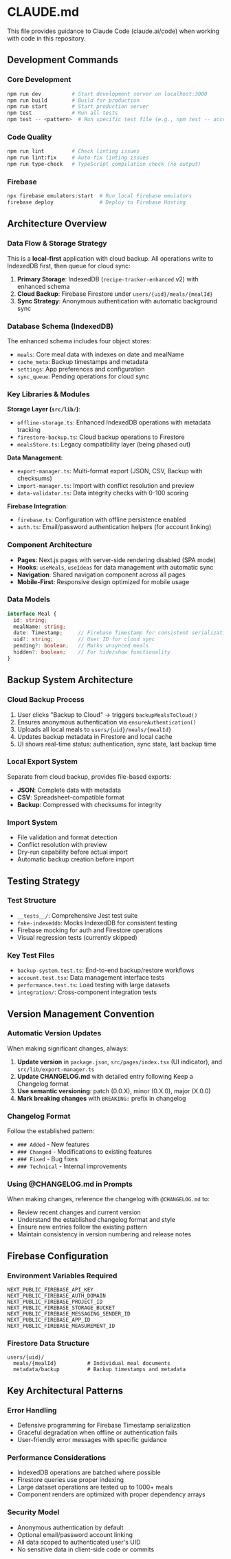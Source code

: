 # CLAUDE.md

This file provides guidance to Claude Code (claude.ai/code) when working with code in this repository.

## Development Commands

### Core Development
```bash
npm run dev          # Start development server on localhost:3000
npm run build        # Build for production
npm run start        # Start production server
npm test             # Run all tests
npm test -- <pattern>  # Run specific test file (e.g., npm test -- account.test.tsx)
```

### Code Quality
```bash
npm run lint         # Check linting issues
npm run lint:fix     # Auto-fix linting issues
npm run type-check   # TypeScript compilation check (no output)
```

### Firebase
```bash
npx firebase emulators:start  # Run local Firebase emulators
firebase deploy               # Deploy to Firebase Hosting
```

## Architecture Overview

### Data Flow & Storage Strategy
This is a **local-first** application with cloud backup. All operations write to IndexedDB first, then queue for cloud sync:

1. **Primary Storage**: IndexedDB (`recipe-tracker-enhanced` v2) with enhanced schema
2. **Cloud Backup**: Firebase Firestore under `users/{uid}/meals/{mealId}`
3. **Sync Strategy**: Anonymous authentication with automatic background sync

### Database Schema (IndexedDB)
The enhanced schema includes four object stores:
- `meals`: Core meal data with indexes on date and mealName
- `cache_meta`: Backup timestamps and metadata
- `settings`: App preferences and configuration
- `sync_queue`: Pending operations for cloud sync

### Key Libraries & Modules

**Storage Layer (`src/lib/`)**:
- `offline-storage.ts`: Enhanced IndexedDB operations with metadata tracking
- `firestore-backup.ts`: Cloud backup operations to Firestore
- `mealsStore.ts`: Legacy compatibility layer (being phased out)

**Data Management**:
- `export-manager.ts`: Multi-format export (JSON, CSV, Backup with checksums)
- `import-manager.ts`: Import with conflict resolution and preview
- `data-validator.ts`: Data integrity checks with 0-100 scoring

**Firebase Integration**:
- `firebase.ts`: Configuration with offline persistence enabled
- `auth.ts`: Email/password authentication helpers (for account linking)

### Component Architecture
- **Pages**: Next.js pages with server-side rendering disabled (SPA mode)
- **Hooks**: `useMeals`, `useIdeas` for data management with automatic sync
- **Navigation**: Shared navigation component across all pages
- **Mobile-First**: Responsive design optimized for mobile usage

### Data Models
```typescript
interface Meal {
  id: string;
  mealName: string;
  date: Timestamp;     // Firebase Timestamp for consistent serialization
  uid?: string;        // User ID for cloud sync
  pending?: boolean;   // Marks unsynced meals
  hidden?: boolean;    // For hide/show functionality
}
```

## Backup System Architecture

### Cloud Backup Process
1. User clicks "Backup to Cloud" → triggers `backupMealsToCloud()`
2. Ensures anonymous authentication via `ensureAuthentication()`
3. Uploads all local meals to `users/{uid}/meals/{mealId}`
4. Updates backup metadata in Firestore and local cache
5. UI shows real-time status: authentication, sync state, last backup time

### Local Export System
Separate from cloud backup, provides file-based exports:
- **JSON**: Complete data with metadata
- **CSV**: Spreadsheet-compatible format
- **Backup**: Compressed with checksums for integrity

### Import System
- File validation and format detection
- Conflict resolution with preview
- Dry-run capability before actual import
- Automatic backup creation before import

## Testing Strategy

### Test Structure
- `__tests__/`: Comprehensive Jest test suite
- `fake-indexeddb`: Mocks IndexedDB for consistent testing
- Firebase mocking for auth and Firestore operations
- Visual regression tests (currently skipped)

### Key Test Files
- `backup-system.test.ts`: End-to-end backup/restore workflows
- `account.test.tsx`: Data management interface tests
- `performance.test.ts`: Load testing with large datasets
- `integration/`: Cross-component integration tests

## Version Management Convention

### Automatic Version Updates
When making significant changes, always:
1. **Update version** in `package.json`, `src/pages/index.tsx` (UI indicator), and `src/lib/export-manager.ts`
2. **Update CHANGELOG.md** with detailed entry following Keep a Changelog format
3. **Use semantic versioning**: patch (0.0.X), minor (0.X.0), major (X.0.0)
4. **Mark breaking changes** with `BREAKING:` prefix in changelog

### Changelog Format
Follow the established pattern:
- `### Added` - New features
- `### Changed` - Modifications to existing features
- `### Fixed` - Bug fixes
- `### Technical` - Internal improvements

### Using @CHANGELOG.md in Prompts
When making changes, reference the changelog with `@CHANGELOG.md` to:
- Review recent changes and current version
- Understand the established changelog format and style
- Ensure new entries follow the existing pattern
- Maintain consistency in version numbering and release notes

## Firebase Configuration

### Environment Variables Required
```
NEXT_PUBLIC_FIREBASE_API_KEY
NEXT_PUBLIC_FIREBASE_AUTH_DOMAIN
NEXT_PUBLIC_FIREBASE_PROJECT_ID
NEXT_PUBLIC_FIREBASE_STORAGE_BUCKET
NEXT_PUBLIC_FIREBASE_MESSAGING_SENDER_ID
NEXT_PUBLIC_FIREBASE_APP_ID
NEXT_PUBLIC_FIREBASE_MEASUREMENT_ID
```

### Firestore Data Structure
```
users/{uid}/
  meals/{mealId}          # Individual meal documents
  metadata/backup         # Backup timestamps and metadata
```

## Key Architectural Patterns

### Error Handling
- Defensive programming for Firebase Timestamp serialization
- Graceful degradation when offline or authentication fails
- User-friendly error messages with specific guidance

### Performance Considerations
- IndexedDB operations are batched where possible
- Firestore queries use proper indexing
- Large dataset operations are tested up to 1000+ meals
- Component renders are optimized with proper dependency arrays

### Security Model
- Anonymous authentication by default
- Optional email/password account linking
- All data scoped to authenticated user's UID
- No sensitive data in client-side code or commits